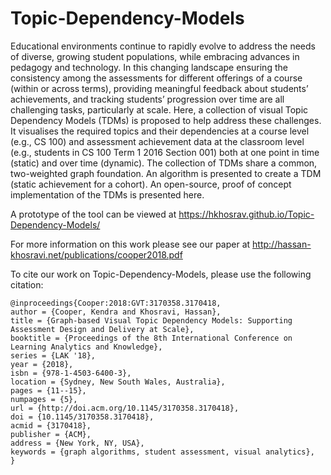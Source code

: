 # Topic-Dependency-Models

Educational environments continue to rapidly evolve to address the needs of diverse, growing student populations, while embracing advances in pedagogy and technology. In this changing landscape ensuring the consistency among the assessments for different offerings of a course (within or across terms), providing meaningful feedback about students’ achievements, and tracking students’ progression over time are all challenging tasks, particularly at scale. Here, a collection of visual Topic Dependency Models (TDMs) is proposed to help address these challenges. It visualises the required topics and their dependencies at a course level (e.g., CS 100) and assessment achievement data at the classroom level (e.g., students in CS 100 Term 1 2016 Section 001) both at one point in time (static) and over time (dynamic). The collection of TDMs share a common,
two-weighted graph foundation. An algorithm is presented to create a TDM (static achievement for a cohort). An open-source, proof of concept implementation of the TDMs is presented here.

A prototype of the tool can be viewed at https://hkhosrav.github.io/Topic-Dependency-Models/

For more information on this work please see our paper at http://hassan-khosravi.net/publications/cooper2018.pdf

To cite our work on Topic-Dependency-Models, please use the following citation: 
```
@inproceedings{Cooper:2018:GVT:3170358.3170418,
author = {Cooper, Kendra and Khosravi, Hassan},
title = {Graph-based Visual Topic Dependency Models: Supporting Assessment Design and Delivery at Scale},
booktitle = {Proceedings of the 8th International Conference on Learning Analytics and Knowledge},
series = {LAK '18},
year = {2018},
isbn = {978-1-4503-6400-3},
location = {Sydney, New South Wales, Australia},
pages = {11--15},
numpages = {5},
url = {http://doi.acm.org/10.1145/3170358.3170418},
doi = {10.1145/3170358.3170418},
acmid = {3170418},
publisher = {ACM},
address = {New York, NY, USA},
keywords = {graph algorithms, student assessment, visual analytics},
} 
```
